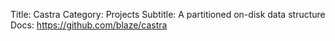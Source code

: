 Title: Castra
Category: Projects
Subtitle: A partitioned on-disk data structure
Docs: https://github.com/blaze/castra